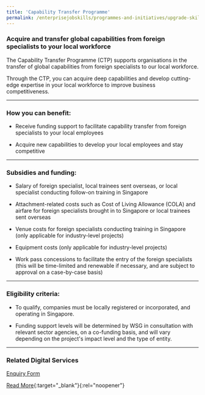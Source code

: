 ```yaml
---
title: 'Capability Transfer Programme'
permalink: /enterprisejobskills/programmes-and-initiatives/upgrade-skills/capability-transfer-programme/
---
```


### Acquire and transfer global capabilities from foreign specialists to your local workforce

The Capability Transfer Programme (CTP) supports organisations in the transfer of global capabilities from foreign specialists to our local workforce.

Through the CTP, you can acquire deep capabilities and develop cutting-edge expertise in your local workforce to improve business competitiveness.

---

### How you can benefit:

- Receive funding support to facilitate capability transfer from foreign specialists to your local employees

- Acquire new capabilities to develop your local employees and stay competitive

---

### Subsidies and funding:

- Salary of foreign specialist, local trainees sent overseas, or local specialist conducting follow-on training in Singapore

- Attachment-related costs such as Cost of Living Allowance (COLA) and airfare for foreign specialists brought in to Singapore or local trainees sent overseas

- Venue costs for foreign specialists conducting training in Singapore (only applicable for industry-level projects)

- Equipment costs (only applicable for industry-level projects)

- Work pass concessions to facilitate the entry of the foreign specialists (this will be time-limited and renewable if necessary, and are subject to approval on a case-by-case basis)

---

### Eligibility criteria:

- To qualify, companies must be locally registered or incorporated, and operating in Singapore.

- Funding support levels will be determined by WSG in consultation with relevant sector agencies, on a co-funding basis, and will vary depending on the project's impact level and the type of entity.

---

### Related Digital Services

<a href="https://form.gov.sg/#!/5e128f348967b800114ce47c" target="_blank" rel="noopener">Enquiry Form</a>

[Read More](https://www.wsg.gov.sg/programmes-and-initiatives/capability-transfer-programme.html){:target="_blank"}{:rel="noopener"}
<script src="/jquery/resize-tables.js"></script>
